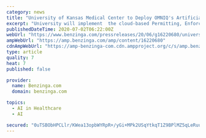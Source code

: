 ```yaml
---
category: news
title: "University of Kansas Medical Center to Deploy OMNIQ's Artificial Intelligence – Cloud Based Access Control Parking and Security System"
excerpt: "University will implement  the cloud-based Permitting, Enforcement and Revenue Citation System (PERCSTM), significantly improving campus safety and enabling virtual"
publishedDateTime: 2020-07-02T06:22:00Z
webUrl: "https://www.benzinga.com/pressreleases/20/06/g16220680/university-of-kansas-medical-center-to-deploy-omniqs-artificial-intelligence-cloud-based-access-co"
ampWebUrl: "https://amp.benzinga.com/amp/content/16220680"
cdnAmpWebUrl: "https://amp-benzinga-com.cdn.ampproject.org/c/s/amp.benzinga.com/amp/content/16220680"
type: article
quality: 7
heat: 7
published: false

provider:
  name: Benzinga.com
  domain: benzinga.com

topics:
  - AI in Healthcare
  - AI

secured: "0uTSBObHPCLlr/KWea13opbWYRpR+/yGi+MPk2USqYtkqT1Z9BPlMZ5qLeRuuFBaqX5Zt+Wa2s8XM88nLilpmuE3M/qZGuC5Ch9FUGN/zpJoo+ij7rTkIB+IVIKHkjGVTDwYXsHPOlF23WS0SX4jp0E6dtGGMQb5jEIzStAuTsbe3fiEsNgO/oBRKOexcb7O1d6UqK1ecsQGYvHgjRuj+gEJv/159JfK0eSwoZgqArrRxA6YNbbc83K9ZLIEAQaEJn34YZEysKK3TO1Z8l+JGRau14X5srJUE17OLyk9i68s/B2mCTQ/5BIWzagNwsvWQmhpZZG9MPZY1iyrqf6x4A==;pEvYkNY94BP9NLyk7v9Mxg=="
---
```


